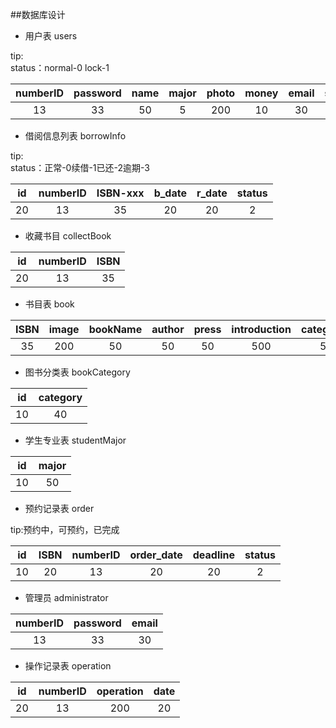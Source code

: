 ##数据库设计
* 用户表 users 
 
tip:  
status：normal-0 lock-1     

|numberID|password|name|major|photo|money|email|status|
|:--:|:--:|:--:|:--:|:--:|:--:|:--:|:--:|
|13|33|50|5|200|10|30|2|

* 借阅信息列表 borrowInfo 

tip:  
status：正常-0续借-1已还-2逾期-3
 
|id|numberID|ISBN-xxx|b_date|r_date|status|
|:--:|:--:|:--:|:--:|:--:|:--:|
|20|13|35|20|20|2|

* 收藏书目 collectBook

|id|numberID|ISBN|
|:--:|:--:|:--:|
|20|13|35|

* 书目表 book

|ISBN|image|bookName|author|press|introduction|category|amount|left|
|:--:|:--:|:--:|:--:|:--:|:--:|:--:|:--:|:--:|
|35|200|50|50|50|500|5|10|10|

* 图书分类表 bookCategory

|id|category|
|:--:|:--:|
|10|40|

* 学生专业表 studentMajor

|id|major|
|:--:|:--:|
|10|50|

* 预约记录表 order

tip:预约中，可预约，已完成

|id|ISBN|numberID|order_date|deadline|status|
|:--:|:--:|:--:|:--:|:--:|:--:|
|10|20|13|20|20|2|

* 管理员 administrator

|numberID|password|email|
|:--:|:--:|:--:|
|13|33|30|

* 操作记录表 operation

|id|numberID|operation|date|
|:--:|:--:|:--:|:--:|
|20|13|200|20|